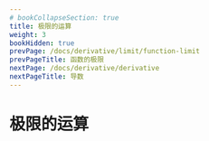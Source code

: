 ```yaml
---
# bookCollapseSection: true
title: 极限的运算
weight: 3
bookHidden: true
prevPage: /docs/derivative/limit/function-limit
prevPageTitle: 函数的极限
nextPage: /docs/derivative/derivative
nextPageTitle: 导数
---
```


# 极限的运算

